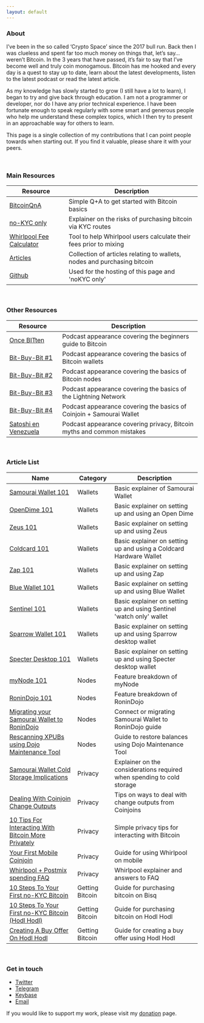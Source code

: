 ```yaml
---
layout: default
---
```


### About

I’ve been in the so called ‘Crypto Space’ since the 2017 bull run. Back then I was clueless and spent far too much money on things that, let’s say…weren’t Bitcoin. In the 3 years that have passed, it’s fair to say that I’ve become well and truly coin monogamous. Bitcoin has me hooked and every day is a quest to stay up to date, learn about the latest developments, listen to the latest podcast or read the latest article.

As my knowledge has slowly started to grow (I still have a lot to learn), I began to try and give back through education. I am not a programmer or developer, nor do I have any prior technical experience. I have been fortunate enough to speak regularly with some smart and generous people who help me understand these complex topics, which I then try to present in an approachable way for others to learn.

This page is a single collection of my contributions that I can point people towards when starting out. If you find it valuable, please share it with your peers. 

<br/>

### Main Resources

| Resource                   | Description                                                                |
|---------------------------|----------------------------------------------------------------------------|
| [BitcoinQnA](https://www.bitcoinqna.com/)               | Simple Q+A to get started with Bitcoin basics                              |
| [no-KYC only](https://bitcoinqna.github.io/noKYConly/)               | Explainer on the risks of purchasing bitcoin via KYC routes                |
| [Whirlpool Fee  Calculator](https://www.whirlpoolfees.com/) | Tool to help Whirlpool users calculate their fees prior to mixing |
| [Articles](https://www.bitcoinqna.com/articles)                | Collection of articles relating to wallets, nodes and purchasing bitcoin   |
| [Github](https://github.com/BitcoinQnA)                    | Used for the hosting of this page and 'noKYC only'                     |

<br/>


### Other Resources

| Resource                   | Description                                                                |
|---------------------------|----------------------------------------------------------------------------|
| [Once BITten](https://anchor.fm/daniel-prince6/episodes/BitcoinQ_A---Beginners-Or-Refreshers-Guide-To-Bitcoin-eguivq)               | Podcast appearance covering the beginners guide to Bitcoin                               |
| [Bit-Buy-Bit #1](https://www.bit-buy-bit.com/podcast-1/episode/26df4d37/ep35-bitcoin-podcast-with-itcoin-qa)               | Podcast appearance covering the basics of Bitcoin wallets                |
| [Bit-Buy-Bit #2](https://www.bit-buy-bit.com/podcast-1/episode/1c6e67f7/ep38-bitcoin-podcast-with-bitcoin-qa-nodes)               | Podcast appearance covering the basics of Bitcoin nodes                |
| [Bit-Buy-Bit #3](https://www.bit-buy-bit.com/podcast-1/episode/1cdf5f46/ep41-bitcoin-podcast-with-bitcoin-qa-lightning)               | Podcast appearance covering the basics of the Lightning Network                |
| [Bit-Buy-Bit #4](https://www.bit-buy-bit.com/podcast-1/episode/2a64f9e1/ep43-bitcoin-podcast-with-bitcoin-qa-coinjoin)               | Podcast appearance covering the basics of Coinjoin + Samourai Wallet                |
| [Satoshi en Venezuela](https://www.youtube.com/watch?v=QkNxSmdtNNs&feature=youtu.be)               | Podcast appearance covering privacy, Bitcoin myths and common mistakes         |

<br/>


### Article List

| Name        | Category | Description                        |
|---------------------|----------|------------------------------------|
| [Samourai Wallet 101](https://www.bitcoinqna.com/post/samourai-101) | Wallets  | Basic explainer of Samourai Wallet |
| [OpenDime 101](https://www.bitcoinqna.com/post/opendime-101)                  | Wallets          | Basic explainer on setting up and using an Open Dime                                   
| [Zeus 101](https://www.bitcoinqna.com/post/zeus-101)                  | Wallets          | Basic explainer on setting up and using Zeus                  |          
| [Coldcard 101](https://www.bitcoinqna.com/post/coldcard-101)                    | Wallets         | Basic explainer on setting up and using a Coldcard Hardware Wallet                                   |
| [Zap 101](https://www.bitcoinqna.com/post/zap-101)                    | Wallets         | Basic explainer on setting up and using Zap              |
| [Blue Wallet 101](https://www.bitcoinqna.com/post/bluewallet-101)                    | Wallets          | Basic explainer on setting up and using Blue Wallet |
| [Sentinel 101](https://www.bitcoinqna.com/post/sentinel-101)                    | Wallets         | Basic explainer on setting up and using Sentinel 'watch only' wallet      |
|  [Sparrow Wallet 101](https://www.bitcoinqna.com/post/sparrow-wallet-101)                   | Wallets          | Basic explainer on setting up and using Sparrow desktop wallet           |
|  [Specter Desktop 101](https://www.bitcoinqna.com/post/specter-desktop-101)                   | Wallets          | Basic explainer on setting up and using Specter desktop wallet           |
|  [myNode 101](https://www.bitcoinqna.com/post/mynode-features-101)                   | Nodes          | Feature breakdown of myNode                          |
|  [RoninDojo 101](https://www.bitcoinqna.com/post/ronindojo-101)                   | Nodes          | Feature breakdown of RoninDojo                          |
|  [Migrating your Samourai Wallet to RoninDojo](https://www.bitcoinqna.com/post/connecting-or-migrating-your-samourai-wallet-to-ronindojo)                   | Nodes         | Connect or migrating Samourai Wallet to RoninDojo guide                                  |
|  [Rescanning XPUBs using Dojo Maintenance Tool](https://www.bitcoinqna.com/post/rescanning-xpubs-using-dojo-maintenance-tool)   | Nodes         |  Guide to restore balances using Dojo Maintenance Tool                                  |
|  [Samourai Wallet Cold Storage Implications](https://www.bitcoinqna.com/post/samourai-wallet-cold-storage-implications)                   | Privacy         |  Explainer on the considerations required when spending to cold storage                                   |
|  [Dealing With Coinjoin Change Outputs](https://www.bitcoinqna.com/post/dealing-with-coinjoin-change-outputs)                   | Privacy         | Tips on ways to deal with change outputs from Coinjoins                                   |
|  [10 Tips For Interacting With Bitcoin More Privately](https://www.bitcoinqna.com/post/10-tips-for-interacting-with-bitcoin-more-privately)        | Privacy         |  Simple privacy tips for interacting with Bitcoin                                  |
|  [Your First Mobile Coinjoin](https://www.bitcoinqna.com/post/your-first-mobile-coinjoin)                   | Privacy          | Guide for using Whirlpool on mobile                                   |
|  [Whirlpool + Postmix spending FAQ](https://www.bitcoinqna.com/post/whirlpool-faq) | Privacy   | Whirlpool explainer and answers to FAQ                 |
|  [10 Steps To Your First no-KYC Bitcoin](https://www.bitcoinqna.com/post/10-steps-to-your-first-non-kyc-bitcoin)  | Getting Bitcoin         | Guide for purchasing bitcoin on Bisq                                   |
|  [10 Steps To Your First no-KYC Bitcoin (Hodl Hodl)](https://www.bitcoinqna.com/post/10-steps-to-your-first-non-kyc-bitcoin-hodlhodl-edition)                   | Getting Bitcoin         | Guide for purchasing bitcoin on Hodl Hodl                                   |
|  [Creating A Buy Offer On  Hodl Hodl](https://www.bitcoinqna.com/post/creating-a-buy-offer-on-hodl-hodl)  | Getting Bitcoin         |  Guide for creating a buy offer using Hodl Hodl                                  |

<br/>

### Get in touch

*   [Twitter](https://twitter.com/BitcoinQ_A)
*   [Telegram](https://t.me/BitcoinQnA)
*   [Keybase](https://keybase.io/bitcoinqna)
*   [Email](mailto:bitcoinqna@protonmail.com)


If you would like to support my work, please visit my [donation](https://www.bitcoinqna.com/donations) page.

